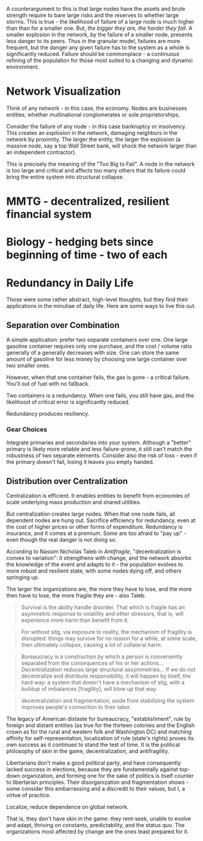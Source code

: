 
A counterargument to this is that large nodes have the assets and brute strength require to bare large risks and the reserves to whether large storms. This is true - the likelihood of failure of a large node is much higher than than for a smaller one. But, _the bigger they are, the harder they fall._ A smaller explosion in the network, by the failure of a smaller node, presents less danger to its peers. Thus in the granular model, failures are more frequent, but the danger any given failure has to the system as a whole is significantly reduced. Failure should be commonplace - a continuous refining of the population for those most suited to a changing and dynamic environment. 


# Network Visualization
Think of any network - in this case, the economy. Nodes are businesses entities, whether multinational conglomerates or sole proprietorships. 

Consider the failure of any node - in this case bankruptcy or insolvency. This creates an _explosion_ in the network, damaging neighbors in the network by proximity. The larger the entity, the larger the explosion (a massive node, say a top Wall Street bank, will shock the network larger than an independent contractor).

This is precisely the meaning of the "Too Big to Fail". A node in the network is too large and critical and affects too many others that its failure could bring the entire system into structural collapse. 

# MMTG - decentralized, resilient financial system

# Biology - hedging bets since beginning of time - two of each




# Redundancy in Daily Life
Those were some rather abstract, high-level thoughts, but they find their applications in the minutiae of daily life. Here are some ways to live this out. 

## Separation over Combination
A simple application: prefer two separate containers over one. One large gasoline container requires only one purchase, and the cost / volume ratio generally of a generally decreases with size. One can store the same amount of gasoline for less money by choosing one large container over two smaller ones. 

However, when that one container fails, the gas is gone - a critical failure. You'll out of fuel with no fallback.

Two containers is a redundancy. When one fails, you still have gas, and the likelihood of critical error is significantly reduced.

Redundancy produces resiliency.

### Gear Choices
Integrate primaries and secondaries into your system. Although a "better" primary is likely more reliable and less failure-prone, it still can't match the robustness of two separate elements. Consider also the risk of loss - even if the primary doesn't fail, losing it leaves you empty handed. 

## Distribution over Centralization
Centralization is efficient. It enables entities to benefit from economies of scale underlying mass production and shared utilities. 

But centralization creates large nodes. When that one node fails, all dependent nodes are hung out. Sacrifice efficiency for redundancy, even at the cost of higher prices or other forms of expenditure. Redundancy is insurance, and it comes at a premium. Some are too afraid to "pay up" - even though the real danger is not doing so. 











According to Nassim Nicholas Taleb in _Antifragile_, "decentralization is convex to variation": it strengthens with change, and the network absorbs the knowledge of the event and adapts to it - the population evolves to more robust and resilient state, with some nodes dying off, and others springing up.

The larger the organizations are, the more they have to lose, and the more then have to lose, the more fragile they are - also Taleb.

> Survival is the ability handle disorder. That which is fragile has an asymmetric response to volatility and other stressors, that is, will experience more harm than benefit from it. 

>For without sitg, via exposure to reality, the mechanism of fragility is disrupted: things may survive for no reason for a while, at some scale, then ultimately collapse, causing a lot of collateral harm. 

> Bureaucracy is a construction by which a person is conveniently separated from the consequences of his or her actions... Decentralization reduces large structural assymmetries... If we do not decentralize and distribute responsibility, it will happen by itself, the hard way: a system that doesn't have a mechanism of sitg, with a buildup of imbalances [fragility], will blow up that way.

> decentralization and fragmentation, aside from stabilizing the system improves people's connection to their labor.

The legacy of American distaste for bureaucracy, "establishment", rule by foreign and distant entities (as true for the thirteen colonies and the English crown as for the rural and western folk and Washington DC) and matching affinity for self-representation, localization of rule (state's rights) proves its own success as it continues to stand the test of time. It is the political philosophy of skin in the game, decentralization, and antifragility. 

Libertarians don't make a good political party, and have consequently lacked success in elections, because they are fundamentally against top-down organization, and forming one for the sake of politics is itself counter to libertarian principles. Their disorganization and fragmentation shows - some consider this embarrassing and a discredit to their values, but I, a virtue of practice.

Localize, reduce dependence on global network. 

That is, they don't have skin in the game: they rent-seek, unable to evolve and adapt, thriving on constants, predictability, and the status quo. The organizations most affected by change are the ones least prepared for it.


